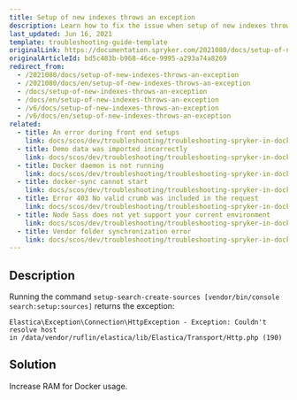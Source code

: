 ```yaml
---
title: Setup of new indexes throws an exception
description: Learn how to fix the issue when setup of new indexes throws an exception
last_updated: Jun 16, 2021
template: troubleshooting-guide-template
originalLink: https://documentation.spryker.com/2021080/docs/setup-of-new-indexes-throws-an-exception
originalArticleId: bd5c483b-b968-46ce-9995-a293a74a8269
redirect_from:
  - /2021080/docs/setup-of-new-indexes-throws-an-exception
  - /2021080/docs/en/setup-of-new-indexes-throws-an-exception
  - /docs/setup-of-new-indexes-throws-an-exception
  - /docs/en/setup-of-new-indexes-throws-an-exception
  - /v6/docs/setup-of-new-indexes-throws-an-exception
  - /v6/docs/en/setup-of-new-indexes-throws-an-exception
related:
  - title: An error during front end setups
    link: docs/scos/dev/troubleshooting/troubleshooting-spryker-in-docker-issues/troubleshooting-docker-installation/an-error-during-front-end-setup.html
  - title: Demo data was imported incorrectly
    link: docs/scos/dev/troubleshooting/troubleshooting-spryker-in-docker-issues/troubleshooting-docker-installation/demo-data-was-imported-incorrectly.html
  - title: Docker daemon is not running
    link: docs/scos/dev/troubleshooting/troubleshooting-spryker-in-docker-issues/troubleshooting-docker-installation/docker-daemon-is-not-running.html
  - title: docker-sync cannot start
    link: docs/scos/dev/troubleshooting/troubleshooting-spryker-in-docker-issues/troubleshooting-docker-installation/docker-sync-cannot-start.html
  - title: Error 403 No valid crumb was included in the request
    link: docs/scos/dev/troubleshooting/troubleshooting-spryker-in-docker-issues/troubleshooting-docker-installation/error-403-no-valid-crumb-was-included-in-the-request.html
  - title: Node Sass does not yet support your current environment
    link: docs/scos/dev/troubleshooting/troubleshooting-spryker-in-docker-issues/troubleshooting-docker-installation/node-saas-does-not-yet-support-your-current-environment.html
  - title: Vendor folder synchronization error
    link: docs/scos/dev/troubleshooting/troubleshooting-spryker-in-docker-issues/troubleshooting-docker-installation/vendor-folder-synchronization-error.html
---
```


## Description

Running the command `setup-search-create-sources [vendor/bin/console search:setup:sources]` returns the exception:

```
Elastica\Exception\Connection\HttpException - Exception: Couldn't resolve host
in /data/vendor/ruflin/elastica/lib/Elastica/Transport/Http.php (190)
```

## Solution

Increase RAM for Docker usage.
